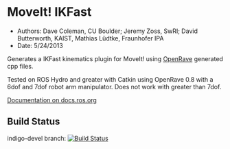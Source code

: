 MoveIt! IKFast
==========
* Authors: Dave Coleman, CU Boulder; Jeremy Zoss, SwRI; David Butterworth, KAIST, Mathias Lüdtke, Fraunhofer IPA
* Date: 5/24/2013

Generates a IKFast kinematics plugin for MoveIt! using [OpenRave](http://openrave.org/) generated cpp files.

Tested on ROS Hydro and greater with Catkin using OpenRave 0.8 with a 6dof and 7dof robot arm manipulator. Does not work with greater than 7dof.

[Documentation on docs.ros.org](http://docs.ros.org/indigo/api/moveit_ikfast/html/doc/ikfast_tutorial.html)

## Build Status

indigo-devel branch: [![Build Status](https://travis-ci.org/ros-planning/moveit_ikfast.png?branch=indigo-devel)](https://travis-ci.org/ros-planning/moveit_ikfast)
